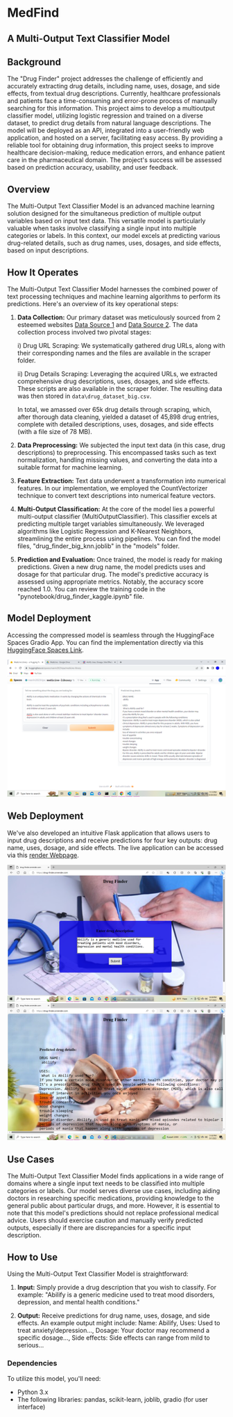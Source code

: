 # MedFind
## A Multi-Output Text Classifier Model 

## Background 
The "Drug Finder" project addresses the challenge of efficiently and accurately extracting drug details, including name, uses, dosage, and side effects, from textual drug descriptions. Currently, healthcare professionals and patients face a time-consuming and error-prone process of manually searching for this information. This project aims to develop a multioutput classifier model, utilizing logistic regression and trained on a diverse dataset, to predict drug details from natural language descriptions. The model will be deployed as an API, integrated into a user-friendly web application, and hosted on a server, facilitating easy access. By providing a reliable tool for obtaining drug information, this project seeks to improve healthcare decision-making, reduce medication errors, and enhance patient care in the pharmaceutical domain. The project's success will be assessed based on prediction accuracy, usability, and user feedback.

## Overview

The Multi-Output Text Classifier Model is an advanced machine learning solution designed for the simultaneous prediction of multiple output variables based on input text data. This versatile model is particularly valuable when tasks involve classifying a single input into multiple categories or labels. In this context, our model excels at predicting various drug-related details, such as drug names, uses, dosages, and side effects, based on input descriptions.

## How It Operates

The Multi-Output Text Classifier Model harnesses the combined power of text processing techniques and machine learning algorithms to perform its predictions. Here's an overview of its key operational steps:

1. **Data Collection:** Our primary dataset was meticulously sourced from 2 esteemed websites [Data Source 1](https://www.healthline.com) and [Data Source 2](https://www.drugs.com). The data collection process involved two pivotal stages:

    i) Drug URL Scraping: We systematically gathered drug URLs, along with their corresponding names and the files are available in the scraper folder.
    
    ii) Drug Details Scraping: Leveraging the acquired URLs, we extracted comprehensive drug descriptions, uses, dosages, and side effects. These scripts are also available in the scraper folder. The resulting data was then stored in `data\drug_dataset_big.csv`.

    In total, we amassed over 65k drug details through scraping, which, after thorough data cleaning, yielded a dataset of 45,898 drug entries, complete with detailed descriptions, uses, dosages, and side effects (with a file size of 78 MB).

2. **Data Preprocessing:** We subjected the input text data (in this case, drug descriptions) to preprocessing. This encompassed tasks such as text normalization, handling missing values, and converting the data into a suitable format for machine learning.

3. **Feature Extraction:** Text data underwent a transformation into numerical features. In our implementation, we employed the CountVectorizer technique to convert text descriptions into numerical feature vectors.

4. **Multi-Output Classification:** At the core of the model lies a powerful multi-output classifier (MultiOutputClassifier). This classifier excels at predicting multiple target variables simultaneously. We leveraged algorithms like Logistic Regression and K-Nearest Neighbors, streamlining the entire process using pipelines. You can find the model files, "drug_finder_big_knn.joblib" in the "models" folder.

5. **Prediction and Evaluation:** Once trained, the model is ready for making predictions. Given a new drug name, the model predicts uses and dosage for that particular drug. The model's predictive accuracy is assessed using appropriate metrics. Notably, the accuracy score reached 1.0. You can review the training code in the "pynotebook/drug_finder_kaggle.ipynb" file.

## Model Deployment

Accessing the compressed model is seamless through the HuggingFace Spaces Gradio App. You can find the implementation directly via this [HuggingFace Spaces Link](https://huggingface.co/spaces/nasrin2023ripa/medicine-library).

![Gradio App](deployment/app_image2.png)

## Web Deployment

We've also developed an intuitive Flask application that allows users to input drug descriptions and receive predictions for four key outputs: drug name, uses, dosage, and side effects. The live application can be accessed via this [render Webpage](https://drug-finder.onrender.com/).

![Flask App Home](deployment/flask_home.png)
![Flask App Results](deployment/flsk_results.png)

## Use Cases

The Multi-Output Text Classifier Model finds applications in a wide range of domains where a single input text needs to be classified into multiple categories or labels. Our model serves diverse use cases, including aiding doctors in researching specific medications, providing knowledge to the general public about particular drugs, and more. However, it is essential to note that this model's predictions should not replace professional medical advice. Users should exercise caution and manually verify predicted outputs, especially if there are discrepancies for a specific input description.

## How to Use

Using the Multi-Output Text Classifier Model is straightforward:

1. **Input:** Simply provide a drug description that you wish to classify. For example: "Abilify is a generic medicine used to treat mood disorders, depression, and mental health conditions."

2. **Output:** Receive predictions for drug name, uses, dosage, and side effects. An example output might include: Name: Abilify, Uses: Used to treat anxiety/depression..., Dosage: Your doctor may recommend a specific dosage..., Side effects: Side effects can range from mild to serious...

### Dependencies

To utilize this model, you'll need:

- Python 3.x
- The following libraries: pandas, scikit-learn, joblib, gradio (for user interface)
